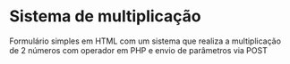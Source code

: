 # Sistema de multiplicação
Formulário simples em HTML com um sistema que realiza a multiplicação de 2 números com operador em PHP e envio de parâmetros via POST
